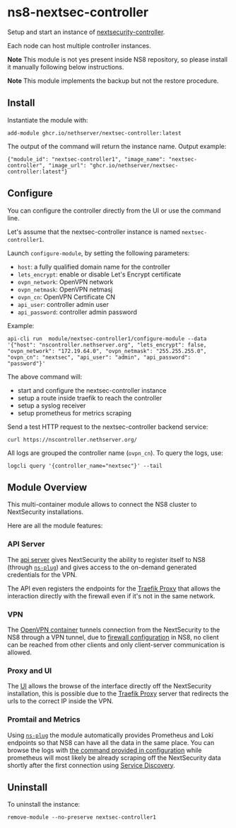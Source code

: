 # ns8-nextsec-controller

Setup and start an instance of [nextsecurity-controller](https://github.com/NethServer/nextsecurity-controller).

Each node can host multiple controller instances.

**Note**
This module is not yes present inside NS8 repository, so please install it manually following below instructions.

**Note**
This module implements the backup but not the restore procedure.

## Install

Instantiate the module with:

    add-module ghcr.io/nethserver/nextsec-controller:latest

The output of the command will return the instance name.
Output example:

    {"module_id": "nextsec-controller1", "image_name": "nextsec-controller", "image_url": "ghcr.io/nethserver/nextsec-controller:latest"}

## Configure

You can configure the controller directly from the UI or use the command line.

Let's assume that the nextsec-controller instance is named `nextsec-controller1`.

Launch `configure-module`, by setting the following parameters:
- `host`: a fully qualified domain name for the controller
- `lets_encrypt`: enable or disable Let's Encrypt certificate
- `ovpn_network`: OpenVPN network
- `ovpn_netmask`: OpenVPN netmasj
- `ovpn_cn`: OpenVPN Certificate CN
- `api_user`: controller admin user
- `api_password`: controller admin password

Example:

    api-cli run  module/nextsec-controller1/configure-module --data '{"host": "nscontroller.nethserver.org", "lets_encrypt": false, "ovpn_network": "172.19.64.0", "ovpn_netmask": "255.255.255.0", "ovpn_cn": "nextsec", "api_user": "admin", "api_password": "password"}'

The above command will:
- start and configure the nextsec-controller instance
- setup a route inside traefik to reach the controller
- setup a syslog receiver
- setup prometheus for metrics scraping

Send a test HTTP request to the nextsec-controller backend service:

    curl https://nscontroller.nethserver.org/

All logs are grouped the controller name (`ovpn_cn`). To query the logs, use:
```
logcli query '{controller_name="nextsec"}' --tail
```

## Module Overview

This multi-container module allows to connect the NS8 cluster to NextSecurity installations.

Here are all the module features:

### API Server

The [api server](https://github.com/NethServer/nextsecurity-controller/tree/master/api) gives NextSecurity the ability to register itself to NS8 (through [`ns-plug`](https://nethserver.github.io/nextsecurity/packages/ns-plug/)) and gives access to the on-demand generated credentials for the VPN.

The API even registers the endpoints for the [Traefik Proxy](#proxy-and-ui) that allows the interaction directly with the firewall even if it's not in the same network.

### VPN

The [OpenVPN container](https://github.com/NethServer/nextsecurity-controller/tree/master/vpn) tunnels connection from the NextSecurity to the NS8 through a VPN tunnel, due to [firewall configuration](https://github.com/NethServer/ns8-nextsec-controller/blob/main/imageroot/actions/configure-module/20configure#L87) in NS8, no client can be reached from other clients and only client-server communication is allowed.

### Proxy and UI

The [UI](https://github.com/NethServer/nextsecurity-controller/tree/master/ui) allows the browse of the interface directly off the NextSecurity installation, this is possible due to the [Traefik Proxy](https://github.com/NethServer/nextsecurity-controller/tree/master/proxy) server that redirects the urls to the correct IP inside the VPN.

### Promtail and Metrics

Using [`ns-plug`](https://nethserver.github.io/nextsecurity/packages/ns-plug/) the module automatically provides Prometheus and Loki endpoints so that NS8 can have all the data in the same place. You can browse the logs with [the command provided in configuration](#configure) while prometheus will most likely be already scraping off the NextSecurity data shortly after the first connection using [Service Discovery](https://github.com/NethServer/ns8-prometheus/#service-discovery).

## Uninstall

To uninstall the instance:

    remove-module --no-preserve nextsec-controller1
